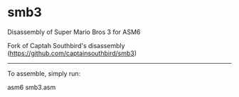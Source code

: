 # smb3
Disassembly of Super Mario Bros 3 for ASM6

Fork of Captah Southbird's disassembly (https://github.com/captainsouthbird/smb3)

-------------

To assemble, simply run:

asm6 smb3.asm
